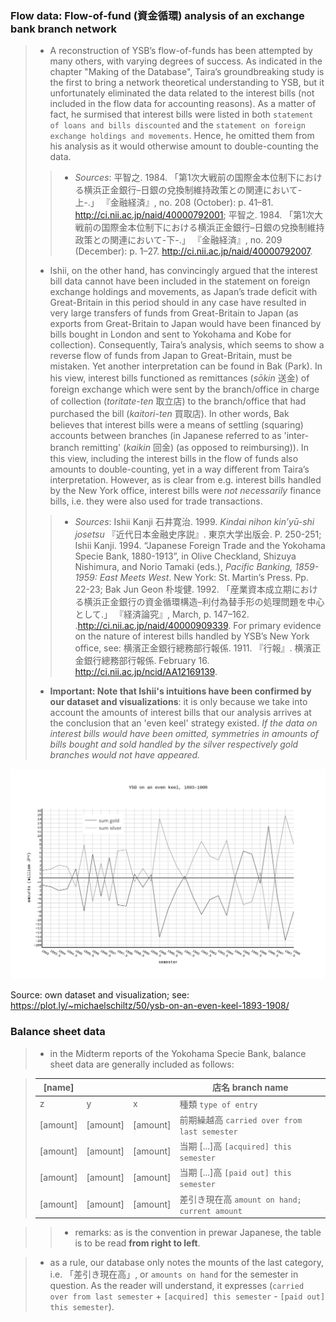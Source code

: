 
### Flow data: Flow-of-fund (資金循環) analysis of an exchange bank branch network

> * A reconstruction of YSB’s flow-of-funds has been attempted by many others, with varying degrees of success. As indicated in the chapter "Making of the Database", Taira’s groundbreaking study is the first to bring a network theoretical understanding to YSB, but it unfortunately eliminated the data related to the interest bills (not included in the flow data for accounting reasons). As a matter of fact, he surmised that interest bills were listed in both `statement of loans and bills discounted` and the `statement on foreign exchange holdings and movements`. Hence, he omitted them from his analysis as it would otherwise amount to double-counting the data. 
>> * *Sources*: 平智之. 1984. 「第1次大戦前の国際金本位制下における横浜正金銀行–日銀の兌換制維持政策との関連において-上-.」 『金融経済』, no. 208 (October): p. 41–81. http://ci.nii.ac.jp/naid/40000792001; 平智之. 1984. 「第1次大戦前の国際金本位制下における横浜正金銀行–日銀の兌換制維持政策との関連において-下-.」 『金融経済』, no. 209 (December): p. 1–27. http://ci.nii.ac.jp/naid/40000792007.
> * Ishii, on the other hand, has convincingly argued that the interest bill data cannot have been included in the statement on foreign exchange holdings and movements, as Japan’s trade deficit with Great-Britain in this period should in any case have resulted in very large transfers of funds from Great-Britain to Japan (as exports from Great-Britain to Japan would have been financed by bills bought in London and sent to Yokohama and Kobe for collection). Consequently, Taira’s analysis, which seems to show a reverse flow of funds from Japan to Great-Britain, must be mistaken. Yet another interpretation can be found in Bak (Park). In his view, interest bills functioned as remittances (*sōkin* 送金) of foreign exchange which were sent  by the branch/office in charge of collection (*toritate-ten* 取立店) to the branch/office that had purchased the bill (*kaitori-ten* 買取店). In other words, Bak believes that interest bills were a means of settling (squaring) accounts between branches (in Japanese referred to as 'inter-branch remitting' (*kaikin* 回金) (as opposed to reimbursing)). In this view, including the interest bills in the flow of funds also amounts to double-counting, yet in a way different from Taira’s interpretation. However, as is clear from e.g. interest bills handled by the New York office, interest bills were *not necessarily* finance bills, i.e. they were also used for trade transactions. 
>> * *Sources*:  Ishii Kanji 石井寛治. 1999. *Kindai nihon kin’yū-shi josetsu* 『近代日本金融史序説』. 東京大学出版会. P. 250-251; Ishii Kanji. 1994. “Japanese Foreign Trade and the Yokohama Specie Bank, 1880-1913”, in Olive Checkland, Shizuya Nishimura, and Norio Tamaki (eds.), *Pacific Banking, 1859-1959: East Meets West*. New York: St. Martin’s Press. Pp. 22-23; Bak Jun Geon 朴埈健. 1992. 「産業資本成立期における横浜正金銀行の資金循環構造–利付為替手形の処理問題を中心として.」 『経済論究』, March, p. 147–162. .http://ci.nii.ac.jp/naid/40000909339. For primary evidence on the nature of interest bills handled by YSB’s New York office, see: 横濱正金銀行總務部行報係. 1911. 『行報』. 横濱正金銀行總務部行報係. February 16. http://ci.nii.ac.jp/ncid/AA12169139.
> * **Important: Note that Ishii's intuitions have been confirmed by our dataset and visualizations**: it is only because we take into account the amounts of interest bills that our analysis arrives at the conclusion that an 'even keel' strategy existed. *If the data on interest bills would have been omitted, symmetries in amounts of bills bought and sold handled by the silver respectively gold branches would not have appeared.* 

![YSB on an even keel](/YSB_on_an_even_keel_1893-1908_definitive.png)

Source: own dataset and visualization; see: https://plot.ly/~michaelschiltz/50/ysb-on-an-even-keel-1893-1908/

### Balance sheet data

> * in the Midterm reports of the Yokohama Specie Bank, balance sheet data are generally included as follows:

>| [name]   |          |          | 店名 branch name                            |
>|----------|----------|----------|---------------------------------------------|
>| z        | y        | x        | 種類 `type of entry`                          |
>| [amount] | [amount] | [amount] | 前期繰越高 `carried over from last semester`  |
>| [amount] | [amount] | [amount] | 当期 [...]高 `[acquired] this semester`       |
>| [amount] | [amount] | [amount] | 当期 [...]高 `[paid out] this semester`       |
>| [amount] | [amount] | [amount] | 差引き現在高 `amount on hand; current amount` |

>> * remarks: as is the convention in prewar Japanese, the table is to be read **from right to left**.

> * as a rule, our database only notes the mounts of the last category, i.e. 「差引き現在高」, or `amounts on hand` for the semester in question. As the reader will understand, it expresses (`carried over from last semester` + `[acquired] this semester` - `[paid out] this semester`).
